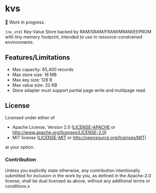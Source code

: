 # kvs

🚧 Work in progress.

`[no_std]` Key-Value Store backed by RAM/SRAM/FRAM/MRAM/EEPROM with tiny memory footprint, intended to use in resource-constrained environments.

## Features/Limitations

* Max capacity: 65,400 records
* Max store size: 16 MB
* Max key size: 128 B
* Max value size: 32 KB
* Store adapter must support partial page write and multipage read.

## License

Licensed under either of

- Apache License, Version 2.0 ([LICENSE-APACHE](LICENSE-APACHE) or
  http://www.apache.org/licenses/LICENSE-2.0)
- MIT license ([LICENSE-MIT](LICENSE-MIT) or http://opensource.org/licenses/MIT)

at your option.

### Contribution

Unless you explicitly state otherwise, any contribution intentionally submitted
for inclusion in the work by you, as defined in the Apache-2.0 license, shall be
dual licensed as above, without any additional terms or conditions.s
